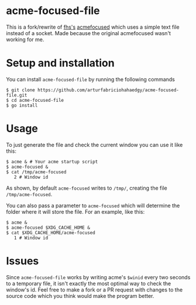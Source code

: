 # acme-focused-file
This is a fork/rewrite of [fhs's](https://github.com/fhs) [acmefocused](https://github.com/fhs/acme-lsp/tree/master/cmd/acmefocused) which uses a simple text file instead of a socket. Made because the original acmefocused wasn't working for me.

# Setup and installation
You can install `acme-focused-file` by running the following commands

``` shell
$ git clone https://github.com/arturfabriciohahaedgy/acme-focused-file.git
$ cd acme-focused-file
$ go install
```
# Usage
To just generate the file and check the current window you can use it like this:

``` shell
$ acme & # Your acme startup script
$ acme-focused &
$ cat /tmp/acme-focused
   2 # Window id
```

As shown, by default `acme-focused` writes to `/tmp/`, creating the file `/tmp/acme-focused`.

You can also pass a parameter to `acme-focused` which will determine the folder where it will store the file. For an example, like this:

``` shell
$ acme &
$ acme-focused $XDG_CACHE_HOME &
$ cat $XDG_CACHE_HOME/acme-focused
   1 # Window id
```

# Issues
Since `acme-focused-file` works by writing acme's `$winid` every two seconds to a temporary file, it isn't exactly the most optimal way to check the window's id. Feel free to make a fork or a PR request with changes to the source code which you think would make the program better.
